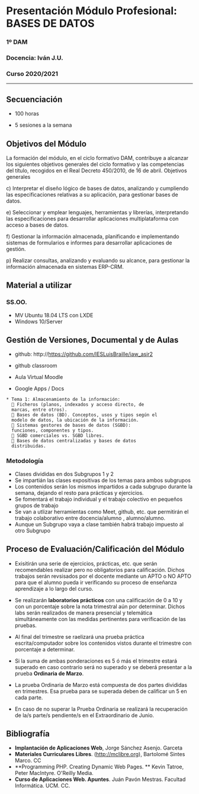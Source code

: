 # Presentación Módulo Profesional: BASES DE DATOS
### 1º DAM
### Docencia: Iván J.U.
### Curso 2020/2021
---

## Secuenciación

* 100 horas

* 5 sesiones a la semana

## Objetivos del Módulo

La formación del módulo, en el ciclo formativo DAM, contribuye a alcanzar los siguientes objetivos generales
del ciclo formativo y las competencias del título, recogidos en el Real Decreto 450/2010, de 16 de abril.
Objetivos generales

c) Interpretar el diseño lógico de bases de datos, analizando y cumpliendo las especificaciones relativas a su
aplicación, para gestionar bases de datos.

e) Seleccionar y emplear lenguajes, herramientas y librerías, interpretando las especificaciones para
desarrollar aplicaciones multiplataforma con acceso a bases de datos.

f) Gestionar la información almacenada, planificando e implementando sistemas de formularios e informes
para desarrollar aplicaciones de gestión.

p) Realizar consultas, analizando y evaluando su alcance, para gestionar la información almacenada en
sistemas ERP-CRM.

## Material a utilizar

### SS.OO.

* MV Ubuntu 18.04 LTS con LXDE
* Windows 10/Server 



## Gestión de Versiones, Documental y de Aulas

* github: http://https://github.com/IESLuisBraille/iaw_asir2

* github classroom

* Aula Virtual Moodle

* Google Apps / Docs

  

```
* Tema 1: Almacenamiento de la información:
   Ficheros (planos, indexados y acceso directo, de
  marcas, entre otros).
   Bases de datos (BD). Conceptos, usos y tipos según el
  modelo de datos, la ubicación de la información.
   Sistemas gestores de bases de datos (SGBD):
  funciones, componentes y tipos.
   SGBD comerciales vs. SGBD libres.
   Bases de datos centralizadas y bases de datos
  distribuidas. 
```

### Metodología

* Clases divididas en dos Subgrupos 1 y 2
* Se impartián las clases expositivas de los temas  para ambos subgrupos
* Los contenidos serán los mismos impartidos a cada subgrupo durante la semana, dejando el resto para prácticas y ejercicios.
* Se fomentará el trabajo individual y el trabajo colectivo en pequeños grupos de trabajo
* Se van a utlizar herramientas como Meet, github, etc. que permitirán el trabajo colaborativo entre docencia/alumno , alumno/alumno.
* Aunque un Subgrupo vaya a clase también habrá trabajo impuesto al otro Subgrupo 



## Proceso de Evaluación/Calificación del Módulo

* Exisitirán una serie de ejercicios, prácticas, etc. que serán recomendables realizar pero no obligatorios para calificación. Dichos trabajos serán revsisados por el docente mediante un APTO o NO APTO para que el alumno pueda ir verificando su proceso de enseñanza aprendizaje a lo largo del curso.

* Se realizarán **laboratorios prácticos** con una calificación de 0 a 10 y con un porcentaje sobre la nota trimestral aún por determinar. Dichos labs serán realizados de manera presencial y telemática simultáneamente con las medidas pertinentes para verificación de las pruebas. 

* Al final del trimestre se raelizará una prueba práctica escrita/computador sobre los contenidos vistos durante el trimestre con porcentaje a determinar.

* Si la suma de ambas ponderaciones es 5 ó más el trimestre estará superado en caso contrario será no superado y se deberá presentar a la prueba **Ordinaria de Marzo**.

* La prueba Ordinaria de Marzo está compuesta de dos partes divididas en trimestres. Esa prueba para se superada deben de calificar un 5 en cada parte. 

* En caso de no superar la Prueba Ordinaria se realizará la recuperación de la/s parte/s pendiente/s en el Extraordinario de Junio.

  

## Bibliografía

* **Implantación de Aplicaciones Web**, Jorge Sánchez Asenjo. Garceta
* **Materiales Curriculares Libres**. (http://mclibre.org), Bartolomé Sintes Marco. CC
* **Programming PHP. Creating Dynamic Web Pages. ** Kevin Tatroe, Peter MacIntyre. O'Reilly Media.
* **Curso de Aplicaciones Web. Apuntes**. Juán Pavón Mestras. Facultad Informática. UCM. CC.

